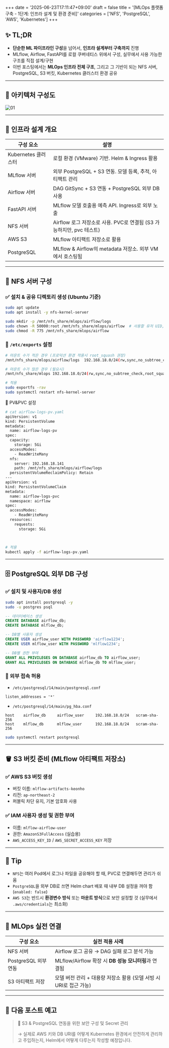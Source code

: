 +++
date = '2025-06-23T17:11:47+09:00'
draft = false
title = '[MLOps 플랫폼 구축 - 1단계: 인프라 설계 및 환경 준비]'
categories = ['NFS', 'PostgreSQL', 'AWS', 'Kubernetes']
+++

## ✨ TL;DR

- **단순한 ML 파이프라인 구성**을 넘어서, **인프라 설계부터 구축까지** 진행
- MLflow, Airflow, FastAPI를 로컬 쿠버네티스 위에서  구성, 실무에서 사용 가능한 구조를 직접 설계/구현
- 이번 포스팅에서는 **MLOps 인프라 전체 구조**, 그리고 그 기반이 되는 NFS 서버, PostgreSQL, S3 버킷, Kubernetes 클러스터 환경 공유

---

## 🧱 아키텍처 구성도

![01](/mlops-journey/images/01.png)

---

## 🔧 인프라 설계 개요

| 구성 요소 | 설명 |
| --- | --- |
| Kubernetes 클러스터 | 로컬 환경 (VMware) 기반. Helm & Ingress 활용 |
| MLflow 서버 | 외부 PostgreSQL + S3 연동. 모델 등록, 추적, 아티팩트 관리 |
| Airflow 서버 | DAG GitSync + S3 연동 + PostgreSQL 외부 DB 사용 |
| FastAPI 서버 | MLflow 모델 호출용 예측 API. Ingress로 외부 노출 |
| NFS 서버 | Airflow 로그 저장소로 사용. PVC로 연결됨 (S3 가능하지만, pvc 테스트) |
| AWS S3 | MLflow 아티팩트 저장소로 활용 |
| PostgreSQL | MLflow & Airflow의 metadata 저장소. 외부 VM에서 호스팅됨 |

---

## 📂 NFS 서버 구성

### ✅ 설치 & 공유 디렉토리 생성 (Ubuntu 기준)

```bash
sudo apt update
sudo apt install -y nfs-kernel-server

sudo mkdir -p /mnt/nfs_share/mlops/airflow/logs
sudo chown -R 50000:root /mnt/nfs_share/mlops/airflow  # 사용할 유저 UID, GID 확인 필요
sudo chmod -R 775 /mnt/nfs_share/mlops/airflow
```

### 📄 `/etc/exports` 설정

```bash
# 마운트 수가 적은 경우 (프로덕션 환경 적용시 root_squash 권장)
/mnt/nfs_share/mlops/airflow/logs  192.168.18.0/24(rw,sync,no_subtree_check,root_squash)

# 마운트 수가 많은 경우 (필요시)
/mnt/nfs_share/mlops 192.168.18.0/24(rw,sync,no_subtree_check,root_squash)
```

```bash
# 적용
sudo exportfs -rav
sudo systemctl restart nfs-kernel-server
```

📄 PV&PVC 설정

```bash
# cat airflow-logs-pv.yaml
apiVersion: v1
kind: PersistentVolume
metadata:
  name: airflow-logs-pv
spec:
  capacity:
    storage: 5Gi
  accessModes:
    - ReadWriteMany
  nfs:
    server: 192.168.18.141
    path: /mnt/nfs_share/mlops/airflow/logs
  persistentVolumeReclaimPolicy: Retain
---
apiVersion: v1
kind: PersistentVolumeClaim
metadata:
  name: airflow-logs-pvc
  namespace: airflow
spec:
  accessModes:
    - ReadWriteMany
  resources:
    requests:
      storage: 5Gi
      
      

# 적용
kubectl apply -f airflow-logs-pv.yaml
```

---

## 🗄 PostgreSQL 외부 DB 구성

### ✅ 설치 및 사용자/DB 생성

```bash
sudo apt install postgresql -y
sudo -u postgres psql
```

```sql
-- 데이터베이스 생성
CREATE DATABASE airflow_db;
CREATE DATABASE mlflow_db;

-- DB별 사용자 생성
CREATE USER airflow_user WITH PASSWORD 'airflow1234';
CREATE USER mlflow_user WITH PASSWORD 'mlflow1234';

-- DB별 권한 부여
GRANT ALL PRIVILEGES ON DATABASE airflow_db TO airflow_user;
GRANT ALL PRIVILEGES ON DATABASE mlflow_db TO mlflow_user;
```

### 🔐 외부 접속 허용

- `/etc/postgresql/14/main/postgresql.conf`

```
listen_addresses = '*'
```

- `/etc/postgresql/14/main/pg_hba.conf`

```
host    airflow_db     airflow_user     192.168.18.0/24   scram-sha-256
host    mlflow_db      mlflow_user      192.168.18.0/24   scram-sha-256
```

```bash
sudo systemctl restart postgresql
```

---

## 🪣 S3 버킷 준비 (MLflow 아티팩트 저장소)

### ✅ AWS S3 버킷 생성

- 버킷 이름: `mlflow-artifacts-keonho`
- 리전: `ap-northeast-2`
- 퍼블릭 차단 유지, 기본 암호화 사용

### ✅ IAM 사용자 생성 및 권한 부여

- 이름: `mlflow-airflow-user`
- 권한: `AmazonS3FullAccess` (실습용)
- `AWS_ACCESS_KEY_ID` / `AWS_SECRET_ACCESS_KEY` 저장

---

## 🧩 Tip

- `NFS`는 여러 Pod에서 로그나 파일을 공유해야 할 때, PVC로 연결해두면 관리가 쉬움
- `PostgreSQL`을 외부 DB로 쓰면 Helm chart 배포 때 내부 DB 설정을 꺼야 함 (`enabled: false`)
- `AWS S3`는 반드시 **환경변수 방식** 또는 **마운트 방식**으로 보안 설정할 것 (실무에서 `.aws/credentials`는 최소화)

---

## 🔧 MLOps 실전 연결

| 구성 요소 | 실전 적용 사례 |
| --- | --- |
| NFS 서버 | Airflow 로그 공유 → DAG 실패 로그 분석 가능 |
| PostgreSQL 외부 연동 | MLflow/Airflow 확장 시 **DB 성능 모니터링**과 연결됨 |
| S3 아티팩트 저장 | 모델 버전 관리 + 대용량 저장소 활용 (모델 서빙 시 URI로 접근 가능) |

---

## 🧭 다음 포스트 예고

> 🔐 S3 & PostgreSQL 연동을 위한 보안 구성 및 Secret 관리
> 
> 
> → 실제로 AWS 키와 DB URI를 어떻게 Kubernetes 환경에서 안전하게 관리하고 주입하는지, Helm에서 어떻게 다루는지 작성할 예정입니다.
>
